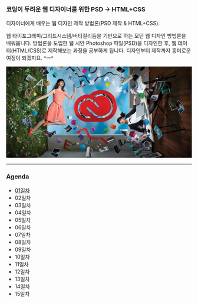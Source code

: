 ### 코딩이 두려운 웹 디자이너를 위한 PSD → HTML+CSS

디자이너에게 배우는 웹 디자인 제작 방법론(PSD 제작 & HTML+CSS).

웹 타이포그래피/그리드시스템/버티컬리듬을 기반으로 하는 모던 웹 디자인 방법론을 배워봅니다. 방법론을 도입한 웹 시안 Photoshop 파일(PSD)을 디자인한 후, 웹 데이터(HTML/CSS)로 제작해보는 과정을 공부하게 됩니다. 디자인부터 제작까지 흥미로운 여정이 되겠지요. ^ㅡ^

<!-- ![PSD to HTML/CSS](__assets__/psd2htmlcss.png) -->
![PSD to HTML/CSS](__assets__/featured_adobe.jpg)

---

### Agenda
* [01일차](DAY01/README.md)
* 02일차
* 03일차
* 04일차
* 05일차
* 06일차
* 07일차
* 08일차
* 09일차
* 10일차
* 11일차
* 12일차
* 13일차
* 14일차
* 15일차
